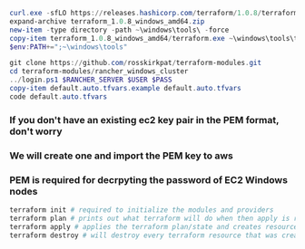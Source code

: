 <!-- TODO -->
<!-- Automate setup via Powershell -->

```powershell
curl.exe -sfLO https://releases.hashicorp.com/terraform/1.0.8/terraform_1.0.8_windows_amd64.zip
expand-archive terraform_1.0.8_windows_amd64.zip
new-item -type directory -path ~\windows\tools\ -force
copy-item terraform_1.0.8_windows_amd64/terraform.exe ~\windows\tools\terraform.exe
$env:PATH+=";~\windows\tools"
```

```powershell
git clone https://github.com/rosskirkpat/terraform-modules.git
cd terraform-modules/rancher_windows_cluster
../login.ps1 $RANCHER_SERVER $USER $PASS
copy-item default.auto.tfvars.example default.auto.tfvars
code default.auto.tfvars
```

### If you don't have an existing ec2 key pair in the PEM format, don't worry
### We will create one and import the PEM key to aws 
### PEM is required for decrpyting the password of EC2 Windows nodes 

```powershell
terraform init # required to initialize the modules and providers
terraform plan # prints out what terraform will do when then apply is run
terraform apply # applies the terraform plan/state and creates resources
terraform destroy # will destroy every terraform resource that was created
```